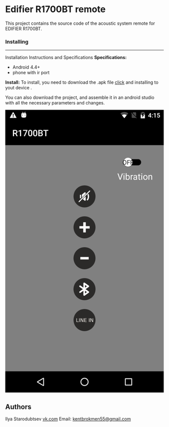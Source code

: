 # Edifier R1700BT remote
This project contains the source code of the acoustic system remote for EDIFIER R1700BT.

### Installing
---
Installation Instructions and Specifications
**Specifications:**
* Android 4.4+
* phone with ir port

**Install:**
To install, you need to download the .apk file [click](https://github.com/wikipedia555/R1700BT/raw/master/app-debug.apk) and installing to yout device .

You can also download the project, and assemble it in an android studio with all the necessary parameters and changes.


![Screenshot app](https://raw.githubusercontent.com/wikipedia555/R1700BT/master/screenshot.png?token=AJJCOKBFKFPU7LJ2UDB2RIC6CRN4U)

## Authors
Ilya Starodubtsev [vk.com](https://vk.com/id19640082)  Email: kentbrokmen55@gmail.com

